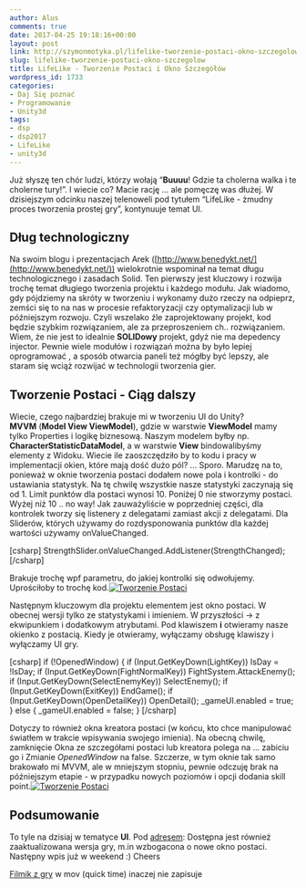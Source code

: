 ```yaml
---
author: Alus
comments: true
date: 2017-04-25 19:18:16+00:00
layout: post
link: http://szymonmotyka.pl/lifelike-tworzenie-postaci-okno-szczegolow/
slug: lifelike-tworzenie-postaci-okno-szczegolow
title: LifeLike - Tworzenie Postaci i Okno Szczegółów
wordpress_id: 1733
categories:
- Daj Się poznać
- Programowanie
- Unity3d
tags:
- dsp
- dsp2017
- LifeLike
- unity3d
---
```


Już słyszę ten chór ludzi, którzy wołają “**Buuuu**! Gdzie ta cholerna walka i te cholerne tury!”.
I wiecie co? Macie rację … ale pomęczę was dłużej. W dzisiejszym odcinku naszej telenoweli pod tytułem “LifeLike - żmudny proces tworzenia prostej gry”, kontynuuje temat UI.


## Dług technologiczny


Na swoim blogu i prezentacjach Arek ([http://www.benedykt.net/](http://www.benedykt.net/)) wielokrotnie wspominał na temat długu technologicznego i zasadach Solid. Ten pierwszy jest kluczowy i rozwija trochę temat długiego tworzenia projektu i każdego modułu. Jak wiadomo, gdy pójdziemy na skróty w tworzeniu i wykonamy dużo rzeczy na odpieprz, zemści się to na nas w procesie refaktoryzacji czy optymalizacji lub w późniejszym rozwoju. Czyli wszelako źle zaprojektowany projekt, kod będzie szybkim rozwiązaniem, ale za przeproszeniem ch.. rozwiązaniem. Wiem, że nie jest to idealnie **SOLIDowy** projekt, gdyż nie ma depedency injector. Pewnie wiele modułów i rozwiązań można by było lepiej oprogramować , a sposób otwarcia paneli też mógłby być lepszy, ale staram się wciąż rozwijać w technologii tworzenia gier.


## Tworzenie Postaci - Ciąg dalszy


Wiecie, czego najbardziej brakuje mi w tworzeniu UI do Unity? **MVVM** (**Model View ViewModel**), gdzie w warstwie **ViewModel** mamy tylko Properties i logikę biznesową. Naszym modelem byłby np. **CharacterStatisticDataModel**, a w warstwie **View** bindowalibyśmy elementy z Widoku. Wiecie ile zaoszczędziło by to kodu i pracy w implementacji okien, które mają dość dużo pól? … Sporo. Marudzę na to, ponieważ w oknie tworzenia postaci dodałem nowe pola i kontrolki - do ustawiania statystyk. Na tę chwilę wszystkie nasze statystyki zaczynają się od 1. Limit punktów dla postaci wynosi 10. Poniżej 0 nie stworzymy postaci. Wyżej niż 10 .. no way!
Jak zauważyliście w poprzedniej części, dla kontrolek tworzy się listenery z delegatami zamiast akcji z delegatami. Dla Sliderów, których używamy do rozdysponowania punktów dla każdej wartości używamy onValueChanged.

[csharp]
StrengthSlider.onValueChanged.AddListener(StrengthChanged);
[/csharp]

Brakuje trochę wpf parametru, do jakiej kontrolki się odwołujemy. Uprościłoby to trochę kod.[![Tworzenie Postaci](http://szymonmotyka.pl/wp-content/uploads/2017/04/Screenshot-2017-04-25-21.07.40-785x491.png)](http://szymonmotyka.pl/wp-content/uploads/2017/04/Screenshot-2017-04-25-21.07.40.png)

Następnym kluczowym dla projektu elementem jest okno postaci. W obecnej wersji tylko ze statystykami i imieniem. W przyszłości -> z ekwipunkiem i dodatkowym atrybutami.
Pod klawiszem **i** otwieramy nasze okienko z postacią. Kiedy je otwieramy, wyłączamy obsługę klawiszy i wyłączamy UI gry.

[csharp]
 if (!OpenedWindow)
        {
            if (Input.GetKeyDown(LightKey)) IsDay = !IsDay;
            if (Input.GetKeyDown(FightNormalKey)) FightSystem.AttackEnemy();
            if (Input.GetKeyDown(SelectEnemyKey)) SelectEnemy();
            if (Input.GetKeyDown(ExitKey)) EndGame();
            if (Input.GetKeyDown(OpenDetailKey)) OpenDetail();
            _gameUI.enabled = true;
        }
        else
        {
            _gameUI.enabled = false;
        }
[/csharp]

Dotyczy to również okna kreatora postaci (w końcu, kto chce manipulować światłem w trakcie wpisywania swojego imienia).
Na obecną chwilę, zamknięcie Okna ze szczegółami postaci lub kreatora polega na … zabiciu go i Zmianie *OpenedWindow* na false.
Szczerze, w tym oknie tak samo brakowało mi MVVM, ale w mniejszym stopniu, pewnie odczuję brak na późniejszym etapie - w przypadku nowych poziomów i opcji dodania skill point.[![Tworzenie Postaci](http://szymonmotyka.pl/wp-content/uploads/2017/04/Screenshot-2017-04-25-21.06.32-785x491.png)](http://szymonmotyka.pl/wp-content/uploads/2017/04/Screenshot-2017-04-25-21.06.32.png)


## Podsumowanie


To tyle na dzisiaj w tematyce **UI**. Pod [adresem](https://github.com/aluspl/RogueLikeDSP): Dostępna jest również zaaktualizowana wersja gry, m.in wzbogacona o nowe okno postaci. Następny wpis już w weekend :)
Cheers

[Filmik z gry](http://szymonmotyka.pl/wp-content/uploads/2017/04/lifelike.mov) w mov (quick time) inaczej nie zapisuje
